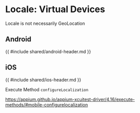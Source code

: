 # Locale: Virtual Devices
Locale is not necessarily GeoLocation 


## Android
{{ #include shared/android-header.md }}

## iOS
{{ #include shared/ios-header.md }}

Execute Method `configureLocalization`

<https://appium.github.io/appium-xcuitest-driver/4.16/execute-methods/#mobile-configurelocalization>

